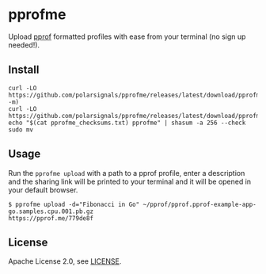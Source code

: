 # pprofme

Upload [pprof](https://github.com/google/pprof) formatted profiles with ease from your terminal (no sign up needed!).

## Install

```
curl -LO https://github.com/polarsignals/pprofme/releases/latest/download/pprofme-$(uname)-$(uname -m)
curl -LO https://github.com/polarsignals/pprofme/releases/latest/download/pprofme_checksums.txt
echo "$(cat pprofme_checksums.txt) pprofme" | shasum -a 256 --check
sudo mv 
```

## Usage

Run the `pprofme upload` with a path to a pprof profile, enter a description and the sharing link will be printed to your terminal and it will be opened in your default browser.

```
$ pprofme upload -d="Fibonacci in Go" ~/pprof/pprof.pprof-example-app-go.samples.cpu.001.pb.gz
https://pprof.me/779de8f
```

## License

Apache License 2.0, see [LICENSE](./LICENSE).
